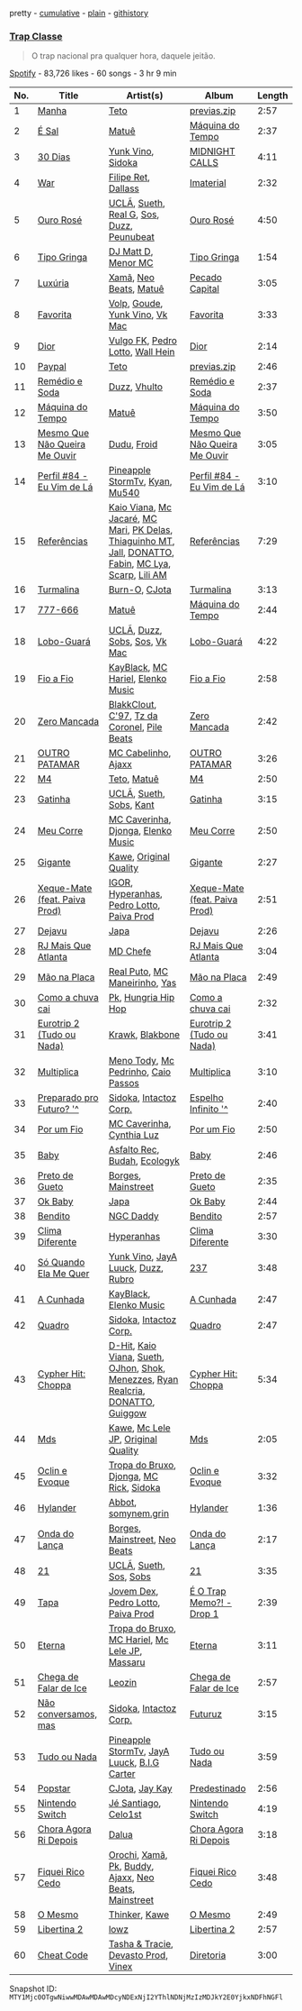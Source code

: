 pretty - [cumulative](/playlists/cumulative/37i9dQZF1DXbbBJ8C1wekz.md) - [plain](/playlists/plain/37i9dQZF1DXbbBJ8C1wekz) - [githistory](https://github.githistory.xyz/mackorone/spotify-playlist-archive/blob/main/playlists/plain/37i9dQZF1DXbbBJ8C1wekz)

### [Trap Classe](https://open.spotify.com/playlist/37i9dQZF1DXbbBJ8C1wekz)

> O trap nacional pra qualquer hora, daquele jeitão.

[Spotify](https://open.spotify.com/user/spotify) - 83,726 likes - 60 songs - 3 hr 9 min

| No. | Title | Artist(s) | Album | Length |
|---|---|---|---|---|
| 1 | [Manha](https://open.spotify.com/track/3ow7zYRhbIO7f4yyHI4ZaD) | [Teto](https://open.spotify.com/artist/68YeXpLt3jB7JHQS5ZjMGo) | [previas.zip](https://open.spotify.com/album/1Mp4qx0rzYoZHXmTX5ViS4) | 2:57 |
| 2 | [É Sal](https://open.spotify.com/track/2c80HnIOPMmQQVQllQEWb5) | [Matuê](https://open.spotify.com/artist/5nP8x4uEFjAAmDzwOEc9b8) | [Máquina do Tempo](https://open.spotify.com/album/6ehm0SMBBoSxH8oSrFXre6) | 2:37 |
| 3 | [30 Dias](https://open.spotify.com/track/69ebm9wovT0UJX3vBp571J) | [Yunk Vino](https://open.spotify.com/artist/460m2YG30duLCuHwFdiLgX), [Sidoka](https://open.spotify.com/artist/7EyzyrMNgqiK8bMrbkOT9l) | [MIDNIGHT CALLS](https://open.spotify.com/album/1z0wqOFRl7Q6Jj3qu88hbc) | 4:11 |
| 4 | [War](https://open.spotify.com/track/63400Pm7x5Awe4NH82oRYe) | [Filipe Ret](https://open.spotify.com/artist/7gJN8W0589FisSYJS17K54), [Dallass](https://open.spotify.com/artist/4LAFtDzlQM89xov636hMVv) | [Imaterial](https://open.spotify.com/album/2H42sYw7tkkEy5d0gdTY9U) | 2:32 |
| 5 | [Ouro Rosé](https://open.spotify.com/track/6keP0AfCE5v4CTI1E5nrLv) | [UCLÃ](https://open.spotify.com/artist/4zP89WNloauEX8v8JdZbxP), [Sueth](https://open.spotify.com/artist/4ZyBq7WEL7d2dDH0BkVDPX), [Real G](https://open.spotify.com/artist/4VBvroduJdLVzx7N0gKKO8), [Sos](https://open.spotify.com/artist/01y0qj3pkC0Fw07YLnKsvK), [Duzz](https://open.spotify.com/artist/4oPnjkJcLqOim9KJxvIYMz), [Peunubeat](https://open.spotify.com/artist/17E8w3INI7HVddLkdDKYVA) | [Ouro Rosé](https://open.spotify.com/album/3hRlp9PlDxPTJd5c1X3lJL) | 4:50 |
| 6 | [Tipo Gringa](https://open.spotify.com/track/3oxk3UVbKJiPcPokw9h64D) | [DJ Matt D](https://open.spotify.com/artist/1rIc4yTieeRq25NA3T8RQ5), [Menor MC](https://open.spotify.com/artist/78Y1NpgD0yMKoBetaYlUzS) | [Tipo Gringa](https://open.spotify.com/album/2GzMlVeoje0wmHbl3bGASp) | 1:54 |
| 7 | [Luxúria](https://open.spotify.com/track/5kuUOpHZlZjL8b7HXkxRsm) | [Xamã](https://open.spotify.com/artist/5YwzDz4RJfTiMHS4tdR5Lf), [Neo Beats](https://open.spotify.com/artist/6PERJZF7wohA034PAxDK0b), [Matuê](https://open.spotify.com/artist/5nP8x4uEFjAAmDzwOEc9b8) | [Pecado Capital](https://open.spotify.com/album/285LCOhTbxMYMSR5VOE2r3) | 3:05 |
| 8 | [Favorita](https://open.spotify.com/track/1wtfZcywQbynryjXGBNfMQ) | [Volp](https://open.spotify.com/artist/6fFgNVTo4bxMf2eswaar7Z), [Goude](https://open.spotify.com/artist/2k9gWCSvF2AtrdLNCOcWW2), [Yunk Vino](https://open.spotify.com/artist/460m2YG30duLCuHwFdiLgX), [Vk Mac](https://open.spotify.com/artist/62T0up856eHZQ8BE6V6fJs) | [Favorita](https://open.spotify.com/album/7mr4JyA7pJdSAOulzgRZ2r) | 3:33 |
| 9 | [Dior](https://open.spotify.com/track/5wtUQY9UnGkbRlVYxGppry) | [Vulgo FK](https://open.spotify.com/artist/27azwwkxutWL1BWMkgNIh0), [Pedro Lotto](https://open.spotify.com/artist/23ot0eI6ByBW6LrlBfr2bm), [Wall Hein](https://open.spotify.com/artist/5wEgjH2s4SAiffRmzkBqHB) | [Dior](https://open.spotify.com/album/79fVjt1Csv8t5s2XqN2xqN) | 2:14 |
| 10 | [Paypal](https://open.spotify.com/track/6x1FttETfbRLerumlTn0ZH) | [Teto](https://open.spotify.com/artist/68YeXpLt3jB7JHQS5ZjMGo) | [previas.zip](https://open.spotify.com/album/1Mp4qx0rzYoZHXmTX5ViS4) | 2:46 |
| 11 | [Remédio e Soda](https://open.spotify.com/track/47ecSPAKNzGrQpjjmycHb6) | [Duzz](https://open.spotify.com/artist/4oPnjkJcLqOim9KJxvIYMz), [Vhulto](https://open.spotify.com/artist/7jG8QiCKXdGdRIsCTiQYdB) | [Remédio e Soda](https://open.spotify.com/album/6WEisN2xpg9aVpYkOXzYuI) | 2:37 |
| 12 | [Máquina do Tempo](https://open.spotify.com/track/5oI9blwsXC8AkTWw6wASY8) | [Matuê](https://open.spotify.com/artist/5nP8x4uEFjAAmDzwOEc9b8) | [Máquina do Tempo](https://open.spotify.com/album/6ehm0SMBBoSxH8oSrFXre6) | 3:50 |
| 13 | [Mesmo Que Não Queira Me Ouvir](https://open.spotify.com/track/7efuXjvCtdYqwWFsUGkSvF) | [Dudu](https://open.spotify.com/artist/5Ynf8bbQV9ICbK3vZoPxGF), [Froid](https://open.spotify.com/artist/45Yz90pqjzEdJzpEQg1eII) | [Mesmo Que Não Queira Me Ouvir](https://open.spotify.com/album/0hKCXz6lFM1P1pBLm3uFPX) | 3:05 |
| 14 | [Perfil \#84 \- Eu Vim de Lá](https://open.spotify.com/track/543Yg40LdcfkZkoxCR0kY9) | [Pineapple StormTv](https://open.spotify.com/artist/09U6hmCerKcIJrixubiBjm), [Kyan](https://open.spotify.com/artist/05qCf6M7E7AxizHVmrcPqh), [Mu540](https://open.spotify.com/artist/13yQqjPy4Esq0Ru3R1fipU) | [Perfil \#84 \- Eu Vim de Lá](https://open.spotify.com/album/1JjmIotWoVrQ8i8ZI1if1R) | 3:10 |
| 15 | [Referências](https://open.spotify.com/track/3LRCKDlZ4DwoXcfK8XVqeV) | [Kaio Viana](https://open.spotify.com/artist/2XGuDrQEuJXo3FfBQMeUn4), [Mc Jacaré](https://open.spotify.com/artist/6qrqAYlS6lUj2BVXax7SZW), [MC Mari](https://open.spotify.com/artist/2AdUWxNm17kkGZiPGuorth), [PK Delas](https://open.spotify.com/artist/6gqBZ0kAjgVLsZQKkHcaB3), [Thiaguinho MT](https://open.spotify.com/artist/0yApzRdrUqTGqX9MULdnmV), [Jall](https://open.spotify.com/artist/04svf3dGgcwEVgJ0MlV0M2), [DONATTO](https://open.spotify.com/artist/60Weneae5YHv3X6F3pyZkQ), [Fabin](https://open.spotify.com/artist/5CFIBhFm7Ndt7xVCBwwlrF), [MC Lya](https://open.spotify.com/artist/7mOHrerbDSX5PbvTbuFAS9), [Scarp](https://open.spotify.com/artist/0OmdmG9Z8MKODtlhzA3bei), [Lili AM](https://open.spotify.com/artist/45IsqSgzBYXprOizrPgadw) | [Referências](https://open.spotify.com/album/4fEgMa0PGJlOUPIKB1DX1K) | 7:29 |
| 16 | [Turmalina](https://open.spotify.com/track/53NO62goURpzKLpkhHPwqZ) | [Burn\-O](https://open.spotify.com/artist/2L8Zk7Y14wkqiiYQ3J53Sn), [CJota](https://open.spotify.com/artist/5qvphJwi72TG198xn5VVYH) | [Turmalina](https://open.spotify.com/album/1FFgikU6QJwWLIGrWMTxEQ) | 3:13 |
| 17 | [777\-666](https://open.spotify.com/track/3sGcETRMuAgcPgjDpIkgMn) | [Matuê](https://open.spotify.com/artist/5nP8x4uEFjAAmDzwOEc9b8) | [Máquina do Tempo](https://open.spotify.com/album/6ehm0SMBBoSxH8oSrFXre6) | 2:44 |
| 18 | [Lobo\-Guará](https://open.spotify.com/track/6pPPjzQCW3TauculUPjKDs) | [UCLÃ](https://open.spotify.com/artist/4zP89WNloauEX8v8JdZbxP), [Duzz](https://open.spotify.com/artist/4oPnjkJcLqOim9KJxvIYMz), [Sobs](https://open.spotify.com/artist/0zuan1WYTIhlisigYXsqY9), [Sos](https://open.spotify.com/artist/01y0qj3pkC0Fw07YLnKsvK), [Vk Mac](https://open.spotify.com/artist/62T0up856eHZQ8BE6V6fJs) | [Lobo\-Guará](https://open.spotify.com/album/28mf805fbXJs5B8rCRMjch) | 4:22 |
| 19 | [Fio a Fio](https://open.spotify.com/track/6XFykQIcRhoIhud5NZSsyL) | [KayBlack](https://open.spotify.com/artist/2h5Ha0ZiMFmOQD3iYcSXsy), [MC Hariel](https://open.spotify.com/artist/0pcoadNMmvrUyab1RxWBoV), [Elenko Music](https://open.spotify.com/artist/6OAAuXhPzzofYSaiIGHasL) | [Fio a Fio](https://open.spotify.com/album/0G681ObSuAOUg6LVMV5bu5) | 2:58 |
| 20 | [Zero Mancada](https://open.spotify.com/track/1ozE4yrayKcGDXDS6ubEVK) | [BlakkClout](https://open.spotify.com/artist/4pZ2z5NE2z1vvdRqf7q0Gq), [C'97](https://open.spotify.com/artist/1h4tBgv3GwSFbNoVzNLjhB), [Tz da Coronel](https://open.spotify.com/artist/3lIU3RoZiHen1QXAQ3KQ9e), [Pile Beats](https://open.spotify.com/artist/180exLQ3njm7bQT7Tq5wIk) | [Zero Mancada](https://open.spotify.com/album/6A9gh1bNCiIIomDqZLty2f) | 2:42 |
| 21 | [OUTRO PATAMAR](https://open.spotify.com/track/48zE1jY1K1oqjpD3G6UGfH) | [MC Cabelinho](https://open.spotify.com/artist/1WQBwwssN6r8DSjUlkyUGW), [Ajaxx](https://open.spotify.com/artist/0y7B2G0jNMGWyQJsOoRMUt) | [OUTRO PATAMAR](https://open.spotify.com/album/1nb3EIZXO75bxWDz0Agxfo) | 3:26 |
| 22 | [M4](https://open.spotify.com/track/07AQkmp456NpEnT8HR7WLy) | [Teto](https://open.spotify.com/artist/68YeXpLt3jB7JHQS5ZjMGo), [Matuê](https://open.spotify.com/artist/5nP8x4uEFjAAmDzwOEc9b8) | [M4](https://open.spotify.com/album/0yqUVjjoQFD1wtu4OJSNM3) | 2:50 |
| 23 | [Gatinha](https://open.spotify.com/track/3fFP5qW0JBpqcSJ14XFNKU) | [UCLÃ](https://open.spotify.com/artist/4zP89WNloauEX8v8JdZbxP), [Sueth](https://open.spotify.com/artist/4ZyBq7WEL7d2dDH0BkVDPX), [Sobs](https://open.spotify.com/artist/0zuan1WYTIhlisigYXsqY9), [Kant](https://open.spotify.com/artist/5RHWqLCNmcKFDME3G7sxiJ) | [Gatinha](https://open.spotify.com/album/7cG0tGPI9KcNO7v6So6UFW) | 3:15 |
| 24 | [Meu Corre](https://open.spotify.com/track/0iTTbJikpkTpjn4FUwH9lW) | [MC Caverinha](https://open.spotify.com/artist/7tojcuXcZ7eBlQjbAc65Ee), [Djonga](https://open.spotify.com/artist/58WfXsECJKiGjOnMETbkAA), [Elenko Music](https://open.spotify.com/artist/6OAAuXhPzzofYSaiIGHasL) | [Meu Corre](https://open.spotify.com/album/1jFY75tKVWiLmiCRe6WFGr) | 2:50 |
| 25 | [Gigante](https://open.spotify.com/track/7rJK5hWRhsG40Ga9zp7DlO) | [Kawe](https://open.spotify.com/artist/1TYJOhNSxMOODWiDVhuyZb), [Original Quality](https://open.spotify.com/artist/5ZTnWo7IY6rdIxm6aTSR84) | [Gigante](https://open.spotify.com/album/2VrpLiOjWgQqhA9eemx7VC) | 2:27 |
| 26 | [Xeque\-Mate \(feat\. Paiva Prod\)](https://open.spotify.com/track/2Se6ItuMZiqQ2jZkwXzOO6) | [IGOR](https://open.spotify.com/artist/4zCVTLvRnKYmkVyCxfV2ny), [Hyperanhas](https://open.spotify.com/artist/7oNGVWHSEpvIGJpNDtgudz), [Pedro Lotto](https://open.spotify.com/artist/23ot0eI6ByBW6LrlBfr2bm), [Paiva Prod](https://open.spotify.com/artist/1T0F05F7TEo6QYr4vtGJdb) | [Xeque\-Mate \(feat\. Paiva Prod\)](https://open.spotify.com/album/2Dbj2cJCZs8E77JG5ED1C1) | 2:51 |
| 27 | [Dejavu](https://open.spotify.com/track/4WnUiUZyqIF7vP6S4wriKG) | [Japa](https://open.spotify.com/artist/3455RNeKZ9giouA4pde2qA) | [Dejavu](https://open.spotify.com/album/1HyDJJWmrJjfz1txHR17UF) | 2:26 |
| 28 | [RJ Mais Que Atlanta](https://open.spotify.com/track/65iZrNUeKYgiQXSYvVQVWQ) | [MD Chefe](https://open.spotify.com/artist/6yZKPB8eRoJesHjtxPxSLs) | [RJ Mais Que Atlanta](https://open.spotify.com/album/3fkbibWGlHrHzaaoJ6MXq1) | 3:04 |
| 29 | [Mão na Placa](https://open.spotify.com/track/0iAqlcwej307uRiHpUduxn) | [Real Puto](https://open.spotify.com/artist/60PxwENw4FITS4hdlc3P1g), [MC Maneirinho](https://open.spotify.com/artist/3M8aD9XWxfel3jZakRbibZ), [Yas](https://open.spotify.com/artist/3tFl0Vh4EoMvMutypugPYO) | [Mão na Placa](https://open.spotify.com/album/77FREi0Jys8yOiCtllVrBm) | 2:49 |
| 30 | [Como a chuva cai](https://open.spotify.com/track/26dxrRJqzLXS6PTtOq7zgm) | [Pk](https://open.spotify.com/artist/5xYkM2vMrE23taj6tl7qkm), [Hungria Hip Hop](https://open.spotify.com/artist/0vLuOi2k62sHujIfplInlK) | [Como a chuva cai](https://open.spotify.com/album/4RF07dFHIZhmBLFU9kUU4R) | 2:32 |
| 31 | [Eurotrip 2 \(Tudo ou Nada\)](https://open.spotify.com/track/6q6OWMyNjdjwi6FMMKHFFM) | [Krawk](https://open.spotify.com/artist/7a99I3BHPvsv4aBVNqb4g4), [Blakbone](https://open.spotify.com/artist/5pmOKG8qbFf3zvOXiRiN1L) | [Eurotrip 2 \(Tudo ou Nada\)](https://open.spotify.com/album/07u4NLv95kfkir1fjP6u6w) | 3:41 |
| 32 | [Multiplica](https://open.spotify.com/track/7sTOV05i0Qtyn4sLOUvlc4) | [Meno Tody](https://open.spotify.com/artist/2mNP0EIVZICxF8NJ46SG0L), [Mc Pedrinho](https://open.spotify.com/artist/1etNnR2SdlelBQAICa2Q5m), [Caio Passos](https://open.spotify.com/artist/6zGPa2tLMJ5HQYUddZI8di) | [Multiplica](https://open.spotify.com/album/153ae5Ywyeu6UA5yCmxtFU) | 3:10 |
| 33 | [Preparado pro Futuro? '^](https://open.spotify.com/track/1nhugNHqGTtQ8VAtTBwZn2) | [Sidoka](https://open.spotify.com/artist/7EyzyrMNgqiK8bMrbkOT9l), [Intactoz Corp.](https://open.spotify.com/artist/3uMHwSzAIRTT0pRMihvQJw) | [Espelho Infinito '^](https://open.spotify.com/album/5Iwd35z1FCXrEhma6Vh2fb) | 2:40 |
| 34 | [Por um Fio](https://open.spotify.com/track/6MhYAjfJ4bduciT0RSu0U7) | [MC Caverinha](https://open.spotify.com/artist/7tojcuXcZ7eBlQjbAc65Ee), [Cynthia Luz](https://open.spotify.com/artist/0QHGCPmM4UgeNvrNPntSlu) | [Por um Fio](https://open.spotify.com/album/6dMEI51csA2FErwLfIVPBK) | 2:50 |
| 35 | [Baby](https://open.spotify.com/track/07k9JlGxefeRMDnZXR9GST) | [Asfalto Rec](https://open.spotify.com/artist/0QGicFlDrqHZqBIVSjWWMv), [Budah](https://open.spotify.com/artist/08zSkHjCY3ypH4gdBVHWgO), [Ecologyk](https://open.spotify.com/artist/1mohmQWtxDNZcBGkfxG4eW) | [Baby](https://open.spotify.com/album/5UcG1K0Bo4MoJ8d2hvmIiq) | 2:46 |
| 36 | [Preto de Gueto](https://open.spotify.com/track/3tQNUzUTGK0i8IBFQZ30Nv) | [Borges](https://open.spotify.com/artist/6jBww4kwlSrjaNYP7AQPtX), [Mainstreet](https://open.spotify.com/artist/25XJqeReVV38w0tR04GGBd) | [Preto de Gueto](https://open.spotify.com/album/6a6sdZoRyv0oTG7EwWFJn9) | 2:35 |
| 37 | [Ok Baby](https://open.spotify.com/track/6EHSC5FGDVtL3LPcHkZQCi) | [Japa](https://open.spotify.com/artist/3455RNeKZ9giouA4pde2qA) | [Ok Baby](https://open.spotify.com/album/0N8j8hvyEfBrQbBPMhNGD9) | 2:44 |
| 38 | [Bendito](https://open.spotify.com/track/7hmUr86smWd2FeviTU1P72) | [NGC Daddy](https://open.spotify.com/artist/2iNFFCEAFdfAV5hPdpMk6x) | [Bendito](https://open.spotify.com/album/0VkG6GIwPJ7SoWE4pbocIm) | 2:57 |
| 39 | [Clima Diferente](https://open.spotify.com/track/1COJdoqBNXXwEOkrO55517) | [Hyperanhas](https://open.spotify.com/artist/7oNGVWHSEpvIGJpNDtgudz) | [Clima Diferente](https://open.spotify.com/album/6U49HmBuI0HTotwONu75ig) | 3:30 |
| 40 | [Só Quando Ela Me Quer](https://open.spotify.com/track/70D4ZYmLC8Kxxw4rGthU0Q) | [Yunk Vino](https://open.spotify.com/artist/460m2YG30duLCuHwFdiLgX), [JayA Luuck](https://open.spotify.com/artist/4oxFgud0qa3A1tE6JFpFVp), [Duzz](https://open.spotify.com/artist/4oPnjkJcLqOim9KJxvIYMz), [Rubro](https://open.spotify.com/artist/709uaNEG14fMS4hpUnjUVL) | [237](https://open.spotify.com/album/3VGvkH5X8bhjIV0rSohaVU) | 3:48 |
| 41 | [A Cunhada](https://open.spotify.com/track/2NmCWuOfyIZBGdBHezHboQ) | [KayBlack](https://open.spotify.com/artist/2h5Ha0ZiMFmOQD3iYcSXsy), [Elenko Music](https://open.spotify.com/artist/6OAAuXhPzzofYSaiIGHasL) | [A Cunhada](https://open.spotify.com/album/18mcw81gkxsDALOpPDPpGf) | 2:47 |
| 42 | [Quadro](https://open.spotify.com/track/55tDrclRHCHXIoPwyPHlVn) | [Sidoka](https://open.spotify.com/artist/7EyzyrMNgqiK8bMrbkOT9l), [Intactoz Corp.](https://open.spotify.com/artist/3uMHwSzAIRTT0pRMihvQJw) | [Quadro](https://open.spotify.com/album/5yjcqNWevRGMwuJckk1yo3) | 2:47 |
| 43 | [Cypher Hit: Choppa](https://open.spotify.com/track/0eUQ2xIffDrENzfoSgwz4o) | [D\-Hit](https://open.spotify.com/artist/2ykrmidRrayttblvRHx30p), [Kaio Viana](https://open.spotify.com/artist/2XGuDrQEuJXo3FfBQMeUn4), [Sueth](https://open.spotify.com/artist/4ZyBq7WEL7d2dDH0BkVDPX), [OJhon](https://open.spotify.com/artist/4T5u1rPrwsk57uHGjticWq), [Shok](https://open.spotify.com/artist/5cQwJrjTcPI5Nv61Xv3nsA), [Menezzes](https://open.spotify.com/artist/7dw3nY1FCvYmcL1LTL1lq6), [Ryan Realcria](https://open.spotify.com/artist/24km46riM1Ch9H1eNDQcuX), [DONATTO](https://open.spotify.com/artist/60Weneae5YHv3X6F3pyZkQ), [Guiggow](https://open.spotify.com/artist/5EQOHqyIiNMSVwndMmZRuN) | [Cypher Hit: Choppa](https://open.spotify.com/album/0r2pa4oth6pO9kmlsWvrQJ) | 5:34 |
| 44 | [Mds](https://open.spotify.com/track/0QglpM23kl9ldvVdoYNZwF) | [Kawe](https://open.spotify.com/artist/1TYJOhNSxMOODWiDVhuyZb), [Mc Lele JP](https://open.spotify.com/artist/1mV9h1AwhRXSjBFcYpajgY), [Original Quality](https://open.spotify.com/artist/5ZTnWo7IY6rdIxm6aTSR84) | [Mds](https://open.spotify.com/album/2x3FO0DZC61UwKBFNsnkzX) | 2:05 |
| 45 | [Oclin e Evoque](https://open.spotify.com/track/3PnDIGbfmswMaxX386zp3X) | [Tropa do Bruxo](https://open.spotify.com/artist/4s3lxX76LwxzMdQEAFYdzv), [Djonga](https://open.spotify.com/artist/204IwDdaHE4ymGk9Kya2pY), [MC Rick](https://open.spotify.com/artist/1mvpEXClANunyiHFtAXCxt), [Sidoka](https://open.spotify.com/artist/7EyzyrMNgqiK8bMrbkOT9l) | [Oclin e Evoque](https://open.spotify.com/album/1lm0ePGaAMF91JfN3O9sI7) | 3:32 |
| 46 | [Hylander](https://open.spotify.com/track/3sOcmmmWB7dqyziUVLXpTi) | [Abbot](https://open.spotify.com/artist/1ZcIMjx9kP46pUdFOdjWKQ), [somynem.grin](https://open.spotify.com/artist/5AQpcBCqfE0mHDM4dh02mf) | [Hylander](https://open.spotify.com/album/0XbOcrzCIIltxgcBdBUGAs) | 1:36 |
| 47 | [Onda do Lança](https://open.spotify.com/track/3Kw0g1a281cdzUhcP24ot6) | [Borges](https://open.spotify.com/artist/6jBww4kwlSrjaNYP7AQPtX), [Mainstreet](https://open.spotify.com/artist/25XJqeReVV38w0tR04GGBd), [Neo Beats](https://open.spotify.com/artist/6PERJZF7wohA034PAxDK0b) | [Onda do Lança](https://open.spotify.com/album/25fXLwJIrGUfhTTDOQrNul) | 2:17 |
| 48 | [21](https://open.spotify.com/track/2lLygaAejjDX1yMt5XuMGG) | [UCLÃ](https://open.spotify.com/artist/4zP89WNloauEX8v8JdZbxP), [Sueth](https://open.spotify.com/artist/4ZyBq7WEL7d2dDH0BkVDPX), [Sos](https://open.spotify.com/artist/01y0qj3pkC0Fw07YLnKsvK), [Sobs](https://open.spotify.com/artist/0zuan1WYTIhlisigYXsqY9) | [21](https://open.spotify.com/album/0ujQ7p7VDbqL9YpAhIb4dO) | 3:35 |
| 49 | [Tapa](https://open.spotify.com/track/4C5jpOKLoFVotCc0HFGjv9) | [Jovem Dex](https://open.spotify.com/artist/0OLpdla9YvZOtlPnQkXScl), [Pedro Lotto](https://open.spotify.com/artist/23ot0eI6ByBW6LrlBfr2bm), [Paiva Prod](https://open.spotify.com/artist/1T0F05F7TEo6QYr4vtGJdb) | [É O Trap Memo?! \- Drop 1](https://open.spotify.com/album/2y8pB7k5SPAHOXMV6Ssd1X) | 2:39 |
| 50 | [Eterna](https://open.spotify.com/track/3GeHTyErJmG2QUnhQYzRRa) | [Tropa do Bruxo](https://open.spotify.com/artist/4s3lxX76LwxzMdQEAFYdzv), [MC Hariel](https://open.spotify.com/artist/0pcoadNMmvrUyab1RxWBoV), [Mc Lele JP](https://open.spotify.com/artist/1mV9h1AwhRXSjBFcYpajgY), [Massaru](https://open.spotify.com/artist/6NPvzQnxY7WwRMoN2qVBHU) | [Eterna](https://open.spotify.com/album/0nNZMf8rD2UrX73Ns8hPJI) | 3:11 |
| 51 | [Chega de Falar de Ice](https://open.spotify.com/track/0AVA3rQnGzKOVmycywBo2R) | [Leozin](https://open.spotify.com/artist/7ALIMskSScecdJr78qvB9V) | [Chega de Falar de Ice](https://open.spotify.com/album/78vJnYpYN6IbjlGZ0B8H8p) | 2:57 |
| 52 | [Não conversamos, mas](https://open.spotify.com/track/6IiO96wuVwJhvXZVUwjGeX) | [Sidoka](https://open.spotify.com/artist/7EyzyrMNgqiK8bMrbkOT9l), [Intactoz Corp.](https://open.spotify.com/artist/3uMHwSzAIRTT0pRMihvQJw) | [Futuruz](https://open.spotify.com/album/7v3QqNKdhBQ6n3IrjZO5mq) | 3:15 |
| 53 | [Tudo ou Nada](https://open.spotify.com/track/5xBoF2Xo3is3KwbOmFMdOi) | [Pineapple StormTv](https://open.spotify.com/artist/09U6hmCerKcIJrixubiBjm), [JayA Luuck](https://open.spotify.com/artist/4oxFgud0qa3A1tE6JFpFVp), [B.I.G Carter](https://open.spotify.com/artist/4FfTbOUdugEh4aAUj2vM70) | [Tudo ou Nada](https://open.spotify.com/album/08MlTlAXxchKfNdxyuc5fm) | 3:59 |
| 54 | [Popstar](https://open.spotify.com/track/2e9MYORe3mXZaeEcxOpa3M) | [CJota](https://open.spotify.com/artist/5qvphJwi72TG198xn5VVYH), [Jay Kay](https://open.spotify.com/artist/1hMrgRIkEemGJWByc74Kki) | [Predestinado](https://open.spotify.com/album/6jJzeVQ7nxqoqAOmEgMwxT) | 2:56 |
| 55 | [Nintendo Switch](https://open.spotify.com/track/2yESwIR0YXuAmH8vhKd0RO) | [Jé Santiago](https://open.spotify.com/artist/4xKfNBUXa00go8RU9TwwkI), [Celo1st](https://open.spotify.com/artist/6RC5tRbakJ46EExHuPmxzK) | [Nintendo Switch](https://open.spotify.com/album/5fc2wwSt0HNPNskNwt4k3s) | 4:19 |
| 56 | [Chora Agora Ri Depois](https://open.spotify.com/track/6Cl1QJQCxmOCV3LpxoXM4l) | [Dalua](https://open.spotify.com/artist/7awGveT87ZP4UoZxuv0zym) | [Chora Agora Ri Depois](https://open.spotify.com/album/6AcesEjuQQowIbgXZNnxYI) | 3:18 |
| 57 | [Fiquei Rico Cedo](https://open.spotify.com/track/6tfEPfl4xxKUj4fAKsUd7w) | [Orochi](https://open.spotify.com/artist/3rfM2cGqF6DB0kUyytMkXx), [Xamã](https://open.spotify.com/artist/5YwzDz4RJfTiMHS4tdR5Lf), [Pk](https://open.spotify.com/artist/5xYkM2vMrE23taj6tl7qkm), [Buddy](https://open.spotify.com/artist/5OQwCMHaNZ6FtVcVNkkShY), [Ajaxx](https://open.spotify.com/artist/0y7B2G0jNMGWyQJsOoRMUt), [Neo Beats](https://open.spotify.com/artist/6PERJZF7wohA034PAxDK0b), [Mainstreet](https://open.spotify.com/artist/25XJqeReVV38w0tR04GGBd) | [Fiquei Rico Cedo](https://open.spotify.com/album/4PlhyAkvqUyaxsmbFtRyNS) | 3:48 |
| 58 | [O Mesmo](https://open.spotify.com/track/1ydwrCQoYiEkpgylv4Bfqi) | [Thinker](https://open.spotify.com/artist/3m9lzfa02yYSKTnOyB2mdW), [Kawe](https://open.spotify.com/artist/1TYJOhNSxMOODWiDVhuyZb) | [O Mesmo](https://open.spotify.com/album/3IoDCGOMFM0WKbiVUogpSQ) | 2:49 |
| 59 | [Libertina 2](https://open.spotify.com/track/6I20dwxkKjqqBDaxEVw7AA) | [lowz](https://open.spotify.com/artist/03t6CvukafsNbQU1OD2n3q) | [Libertina 2](https://open.spotify.com/album/2f1IVvrn41W2LOSj50nMxC) | 2:57 |
| 60 | [Cheat Code](https://open.spotify.com/track/2Db7e4OXyzQFjMC34RdCOj) | [Tasha & Tracie](https://open.spotify.com/artist/5Gv1C1LY8pWiYcfcdjSNMT), [Devasto Prod](https://open.spotify.com/artist/0HXL3i1AV3ZRb3BhuzSvOc), [Vinex](https://open.spotify.com/artist/3QiKNSMhR18TwE4JRv8yQK) | [Diretoria](https://open.spotify.com/album/062ycDqIDtT21UFyKlHDvO) | 3:00 |

Snapshot ID: `MTY1Mjc0OTgwNiwwMDAwMDAwMDcyNDExNjI2YThlNDNjMzIzMDJkY2E0YjkxNDFhNGFl`
